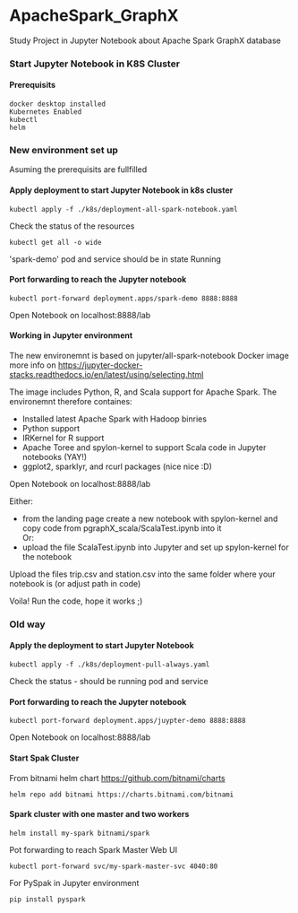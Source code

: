 # ApacheSpark_GraphX
Study Project in Jupyter Notebook about Apache Spark GraphX database


### Start Jupyter Notebook in K8S Cluster
#### Prerequisits
```
docker desktop installed 
Kubernetes Enabled 
kubectl
helm
```

### New environment set up
Asuming the prerequisits are fullfilled 
#### Apply deployment to start Jupyter Notebook in k8s cluster
```
kubectl apply -f ./k8s/deployment-all-spark-notebook.yaml
```
Check the status of the resources 
```
kubectl get all -o wide
```
'spark-demo' pod and service should be in state Running

#### Port forwarding to reach the Jupyter notebook

```
kubectl port-forward deployment.apps/spark-demo 8888:8888
```

Open Notebook on localhost:8888/lab

#### Working in Jupyter environment
The new environemnt is based on jupyter/all-spark-notebook Docker image
more info on https://jupyter-docker-stacks.readthedocs.io/en/latest/using/selecting.html

The image includes Python, R, and Scala support for Apache Spark.
The environemnt therefore containes: 
- Installed latest Apache Spark with Hadoop binries
- Python support
- IRKernel for R support
- Apache Toree and spylon-kernel to support Scala code in Jupyter notebooks (YAY!)
- ggplot2, sparklyr, and rcurl packages (nice nice :D)

Open Notebook on localhost:8888/lab

Either: 
 - from the landing page create a new notebook with spylon-kernel and copy code from pgraphX_scala/ScalaTest.ipynb into it\
Or:
- upload the file ScalaTest.ipynb into Jupyter and set up spylon-kernel for the notebook

Upload the files trip.csv and station.csv into the same folder where your notebook is (or adjust path in code)

Voila! Run the code, hope it works ;)

### Old way
#### Apply the deployment to start Jupyter Notebook
```
kubectl apply -f ./k8s/deployment-pull-always.yaml
```

Check the status - should be running pod and service

#### Port forwarding to reach the Jupyter notebook

```
kubectl port-forward deployment.apps/juypter-demo 8888:8888
```

Open Notebook on localhost:8888/lab


#### Start Spak Cluster

From bitnami helm chart https://github.com/bitnami/charts

```
helm repo add bitnami https://charts.bitnami.com/bitnami
```

#### Spark cluster with one master and two workers
```
helm install my-spark bitnami/spark
```
Pot forwarding to reach Spark Master Web UI
```
kubectl port-forward svc/my-spark-master-svc 4040:80
```
For PySpak in Jupyter environment
```
pip install pyspark
```
